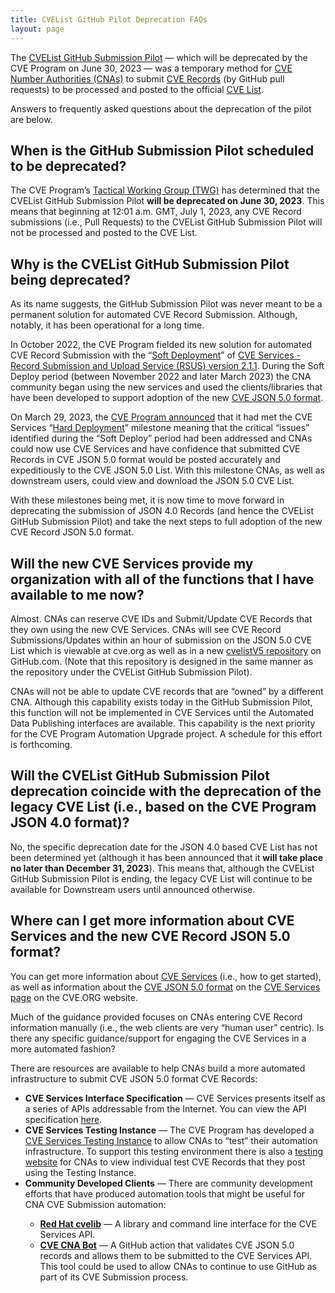 ```yaml
---
title: CVEList GitHub Pilot Deprecation FAQs
layout: page
---
```


The [CVEList GitHub Submission Pilot](https://github.com/CVEProject/cvelist) &mdash; which will be deprecated by the CVE Program on June 30, 2023 &mdash; was a temporary method for [CVE Number Authorities (CNAs)](https://www.cve.org/PartnerInformation/Partner#CNA) to submit [CVE Records](https://www.cve.org/ResourcesSupport/Glossary?activeTerm=glossaryRecord) (by GitHub pull requests) to be processed and posted to the official [CVE List](https://www.cve.org/ResourcesSupport/Glossary?activeTerm=glossaryCVEList). 

Answers to frequently asked questions about the deprecation of the pilot are below. 

## When is the GitHub Submission Pilot scheduled to be deprecated?
The CVE Program’s [Tactical Working Group (TWG)](https://www.cve.org/ProgramOrganization/WorkingGroups#TacticalWorkingGroup) has determined that the CVEList GitHub Submission Pilot <strong>will be deprecated on June 30, 2023</strong>. This means that beginning at 12:01 a.m. GMT, July 1, 2023, any CVE Record submissions (i.e., Pull Requests) to the CVEList GitHub Submission Pilot will not be processed and posted to the CVE List.

## Why is the CVEList GitHub Submission Pilot being deprecated?
As its name suggests, the GitHub Submission Pilot was never meant to be a permanent solution for automated CVE Record Submission. Although, notably, it has been operational for a long time.

In October 2022, the CVE Program fielded its new solution for automated CVE Record Submission with the “[Soft Deployment](https://cveproject.github.io/automation-cve-services-faqs#what-is-meant-by-cve-services-21-soft-deploy)” of [CVE Services - Record Submission and Upload Service (RSUS) version 2.1.1](https://www.cve.org/AllResources/CveServices#architecture). During the Soft Deploy period (between November 2022 and later March 2023) the CNA community began using the new services and used the clients/libraries that have been developed to support adoption of the new [CVE JSON 5.0 format](https://github.com/CVEProject/cve-schema). 

On March 29, 2023, the [CVE Program announced](https://cveproject.github.io/automation-transition#bulletin-number-15) that it had met the CVE Services “[Hard Deployment](https://cveproject.github.io/automation-cve-services-faqs#what-is-meant-by-cve-services-21-hard-deploy)” milestone meaning that the critical “issues” identified during the “Soft Deploy” period had been addressed and CNAs could now use CVE Services and have confidence that submitted CVE Records in CVE JSON 5.0 format would be posted accurately and expeditiously to the CVE JSON 5.0 List. With this milestone CNAs, as well as downstream users, could view and download the JSON 5.0 CVE List. 

With these milestones being met, it is now time to move forward in deprecating the submission of JSON 4.0 Records (and hence the CVEList GitHub Submission Pilot) and take the next steps to full adoption of the new CVE Record JSON 5.0 format. 

## Will the new CVE Services provide my organization with all of the functions that I have available to me now?
Almost. CNAs can reserve CVE IDs and Submit/Update CVE Records that they own using the new CVE Services. CNAs will see CVE Record Submissions/Updates within an hour of submission on the JSON 5.0 CVE List which is viewable at cve.org as well as in a new [cvelistV5 repository](https://github.com/CVEProject/cvelistV5) on GitHub.com. (Note that this repository is designed in the same manner as the repository under the CVEList GitHub Submission Pilot).

CNAs will not be able to update CVE records that are “owned” by a different CNA. Although this capability exists today in the GitHub Submission Pilot, this function will not be implemented in CVE Services until the Automated Data Publishing interfaces are available. This capability is the next priority for the CVE Program Automation Upgrade project. A schedule for this effort is forthcoming.

## Will the CVEList GitHub Submission Pilot deprecation coincide with the deprecation of the legacy CVE List (i.e., based on the CVE Program JSON 4.0 format)?
No, the specific deprecation date for the JSON 4.0 based CVE List has not been determined yet (although it has been announced that it <strong>will take place no later than December 31, 2023</strong>). This means that, although the CVEList GitHub Submission Pilot is ending, the legacy CVE List will continue to be available for Downstream users until announced otherwise. 

## Where can I get more information about CVE Services and the new CVE Record JSON 5.0 format?
You can get more information about [CVE Services](https://www.cve.org/AllResources/CveServices) (i.e., how to get started), as well as information about the [CVE JSON 5.0 format](https://www.cve.org/AllResources/CveServices#cve-json-5) on the [CVE Services page](https://www.cve.org/AllResources/CveServices) on the CVE.ORG website. 

Much of the guidance provided focuses on CNAs entering CVE Record information manually (i.e., the web clients are very “human user” centric). Is there any specific guidance/support for engaging the CVE Services in a more automated fashion?

There are resources are available to help CNAs build a more automated infrastructure to submit CVE JSON 5.0 format CVE Records:

  <ul>
    <li><strong>CVE Services Interface Specification</strong> &mdash; CVE Services presents itself as a series of APIs addressable from the Internet. You can view the API specification <a href="https://cveawg.mitre.org/api-docs/">here</a>.</li>
    <li><strong>CVE Services Testing Instance</strong> &mdash; The CVE Program has developed a <a href="https://cveawg-test.mitre.org/api-docs/">CVE Services Testing Instance</a> to allow CNAs to “test” their automation infrastructure. To support this testing environment there is also a <a href=">https://test.cve.org/">testing website</a> for CNAs to view individual test CVE Records that they post using the Testing Instance.</li>
    <li><strong>Community Developed Clients</strong> &mdash; There are community development efforts that have produced automation tools that might be useful for CNA CVE Submission automation:</li>
      <ul>
        <li><strong><a href="https://github.com/RedHatProductSecurity/cvelib">Red Hat cvelib</a></strong> &mdash; A library and command line interface for the CVE Services API.</li>
        <li><strong><a href="https://github.com/marketplace/actions/cve-cna-bot">CVE CNA Bot</a></strong> &mdash; A GitHub action that validates CVE JSON 5.0 records and allows them to be submitted to the CVE Services API. This tool could be used to allow CNAs to continue to use GitHub as part of its CVE Submission process.</li>
      </ul>
  </ul>
